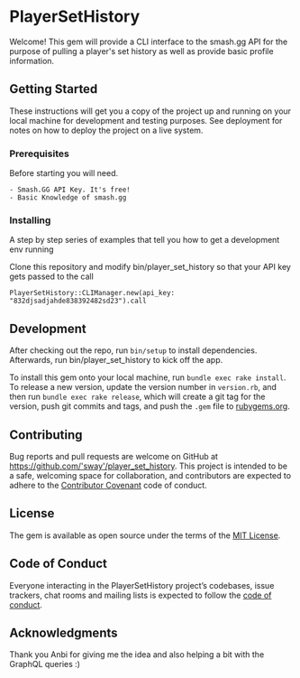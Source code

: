 # PlayerSetHistory

Welcome! This gem will provide a CLI interface to the smash.gg API for the purpose of pulling a player's set history as well as provide basic profile information.

## Getting Started

These instructions will get you a copy of the project up and running on your local machine for development and testing purposes. See deployment for notes on how to deploy the project on a live system.

### Prerequisites

Before starting you will need. 


```
- Smash.GG API Key. It's free!
- Basic Knowledge of smash.gg 
```

### Installing

A step by step series of examples that tell you how to get a development env running

Clone this repository and modify bin/player_set_history so that your API key gets passed to the call

```
PlayerSetHistory::CLIManager.new(api_key: "832djsadjahde838392482sd23").call
```

## Development

After checking out the repo, run `bin/setup` to install dependencies. Afterwards, run bin/player_set_history to kick off the app. 

To install this gem onto your local machine, run `bundle exec rake install`. To release a new version, update the version number in `version.rb`, and then run `bundle exec rake release`, which will create a git tag for the version, push git commits and tags, and push the `.gem` file to [rubygems.org](https://rubygems.org).

## Contributing

Bug reports and pull requests are welcome on GitHub at https://github.com/'sway'/player_set_history. This project is intended to be a safe, welcoming space for collaboration, and contributors are expected to adhere to the [Contributor Covenant](http://contributor-covenant.org) code of conduct.

## License

The gem is available as open source under the terms of the [MIT License](https://opensource.org/licenses/MIT).

## Code of Conduct

Everyone interacting in the PlayerSetHistory project’s codebases, issue trackers, chat rooms and mailing lists is expected to follow the [code of conduct](https://github.com/'sway'/player_set_history/blob/master/CODE_OF_CONDUCT.md).


## Acknowledgments

Thank you Anbi for giving me the idea and also helping a bit with the GraphQL queries :)

